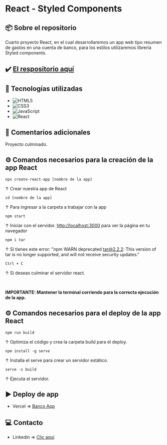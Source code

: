 # React - Styled Components

## 📦 Sobre el repositorio
Cuarto proyecto React, en el cual desarrollaremos un app web tipo resumen de gastos en una cuenta de banco, para los estilos utilizaremos librería Styled components.

## ✔️ [El respositorio aquí](https://github.com/K3yJey/react-styled_components.git)

## 🔧 Tecnologías utilizadas
* ![HTML5](https://img.shields.io/badge/html5-%23E34F26.svg?style=for-the-badge&logo=html5&logoColor=white)
* ![CSS3](https://img.shields.io/badge/css3-%231572B6.svg?style=for-the-badge&logo=css3&logoColor=white)
* ![JavaScript](https://img.shields.io/badge/javascript-%23323330.svg?style=for-the-badge&logo=javascript&logoColor=%23F7DF1E)
* ![React](https://img.shields.io/badge/React-100000?style=for-the-badge&logo=React&logoColor=00dafc&labelColor=222222&color=222222)

## 📌 Comentarios adicionales 
Proyecto culminado.

## ⚙️ Comandos necesarios para la creación de la app React
``` console 
npx create-react-app [nombre de la app]
``` 
↑ Crear nuestra app de React

``` console 
cd [nombre de la app] 
``` 
↑ Para ingresar a la carpeta a trabajar con la app

``` console
npm start 
```
↑ Iniciar con el servidor. [http://localhost:3000](http://localhost:3000) para ver la página en tu navegador

``` console
npm i tar 
``` 
↑ Si tienes este error: "npm WARN deprecated tar@2.2.2: This version of tar is no longer supported, and will not receive security updates."

``` console
Ctrl + C 
``` 
↑ Si deseas culminar el servidor react.

<br/>

**IMPORTANTE: Mantener la terminal corriendo para la correcta ejecución de la app.**

## ⚙️ Comandos necesarios para el deploy de la app React
``` console
npm run build
``` 
↑ Optimiza el código y crea la carpeta build para el deploy.

``` console
npm install -g serve
``` 
↑ Installa el serve para crear un servidor estático.

``` console
serve -s build 
``` 
↑ Ejecuta el servidor.

## ▶️ Deploy de app
* Vercel => [Banco App](https://github.com/K3yJey/react-styled_components.git)

## 💻 Contacto
* Linkedin => [Clic aquí](https://www.linkedin.com/in/k3yjey-dev/)